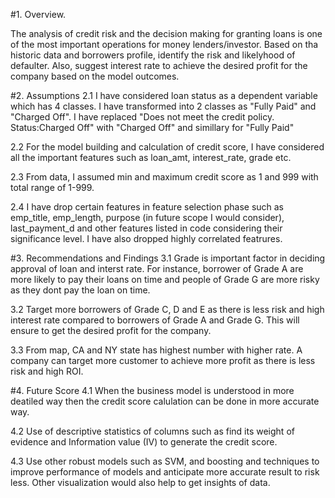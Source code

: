 #1. Overview.

The analysis of credit risk and the decision making for granting loans is one of the most important operations for money lenders/investor.
Based on tha historic data and borrowers profile, identify the risk and likelyhood of defaulter. Also, suggest interest rate to achieve the desired
profit for the company based on the model outcomes.

#2. Assumptions
2.1 I have considered loan status as a dependent variable which has 4 classes. I have transformed into 2 classes as "Fully Paid" and "Charged Off".
I have replaced "Does not meet the credit policy. Status:Charged Off" with "Charged Off" and simillary for "Fully Paid"

2.2 For the model building and calculation of credit score, I have considered all the important features such as loan_amt, interest_rate, grade etc.

2.3 From data, I assumed min and maximum credit score as 1 and 999 with total range of 1-999.

2.4 I have drop certain features in feature selection phase such as emp_title, emp_length, purpose (in future scope I would consider), 
last_payment_d and other features listed in code considering their significance level. I have also dropped highly correlated featrures.

#3. Recommendations and Findings
3.1 Grade is important factor in deciding approval of loan and interst rate. For instance, borrower of Grade A are more likely 
to pay their loans on time and people of Grade G are more risky as they dont pay the loan on time.

3.2 Target more borrowers of Grade C, D and E as there is less risk and high interest rate compared to borrowers of Grade A and Grade G. 
This will ensure to get the desired profit for the company.

3.3 From map, CA and NY state has highest number with higher rate. A company can target more customer to achieve more profit as
there is less risk and high ROI.


#4. Future Score
4.1 When the business model is understood in more deatiled way then the credit score calulation can be done in more accurate way.

4.2 Use of descriptive statistics of columns such as find its weight of evidence and Information value (IV) to generate the credit score.

4.3 Use other robust models such as SVM, and boosting and techniques to improve performance of models and anticipate more accurate result to risk less.
Other visualization would also help to get insights of data.

